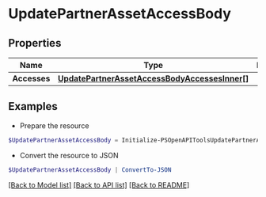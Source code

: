 # UpdatePartnerAssetAccessBody
## Properties

Name | Type | Description | Notes
------------ | ------------- | ------------- | -------------
**Accesses** | [**UpdatePartnerAssetAccessBodyAccessesInner[]**](UpdatePartnerAssetAccessBodyAccessesInner.md) |  | 

## Examples

- Prepare the resource
```powershell
$UpdatePartnerAssetAccessBody = Initialize-PSOpenAPIToolsUpdatePartnerAssetAccessBody  -Accesses null
```

- Convert the resource to JSON
```powershell
$UpdatePartnerAssetAccessBody | ConvertTo-JSON
```

[[Back to Model list]](../README.md#documentation-for-models) [[Back to API list]](../README.md#documentation-for-api-endpoints) [[Back to README]](../README.md)

